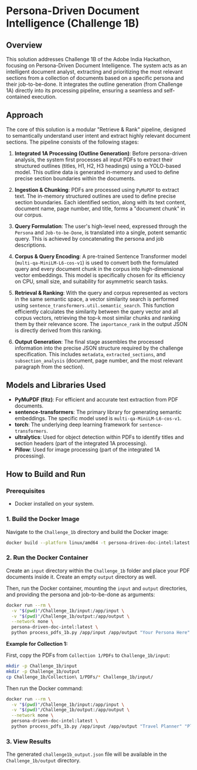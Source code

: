 # Persona-Driven Document Intelligence (Challenge 1B)

## Overview
This solution addresses Challenge 1B of the Adobe India Hackathon, focusing on Persona-Driven Document Intelligence. The system acts as an intelligent document analyst, extracting and prioritizing the most relevant sections from a collection of documents based on a specific persona and their job-to-be-done. It integrates the outline generation (from Challenge 1A) directly into its processing pipeline, ensuring a seamless and self-contained execution.

## Approach
The core of this solution is a modular "Retrieve & Rank" pipeline, designed to semantically understand user intent and extract highly relevant document sections. The pipeline consists of the following stages:

1.  **Integrated 1A Processing (Outline Generation)**: Before persona-driven analysis, the system first processes all input PDFs to extract their structured outlines (titles, H1, H2, H3 headings) using a YOLO-based model. This outline data is generated in-memory and used to define precise section boundaries within the documents.

2.  **Ingestion & Chunking**: PDFs are processed using `PyMuPDF` to extract text. The in-memory structured outlines are used to define precise section boundaries. Each identified section, along with its text content, document name, page number, and title, forms a "document chunk" in our corpus.

3.  **Query Formulation**: The user's high-level need, expressed through the `Persona` and `Job-to-be-Done`, is translated into a single, potent semantic query. This is achieved by concatenating the persona and job descriptions.

4.  **Corpus & Query Encoding**: A pre-trained Sentence Transformer model (`multi-qa-MiniLM-L6-cos-v1`) is used to convert both the formulated query and every document chunk in the corpus into high-dimensional vector embeddings. This model is specifically chosen for its efficiency on CPU, small size, and suitability for asymmetric search tasks.

5.  **Retrieval & Ranking**: With the query and corpus represented as vectors in the same semantic space, a vector similarity search is performed using `sentence_transformers.util.semantic_search`. This function efficiently calculates the similarity between the query vector and all corpus vectors, retrieving the top-k most similar chunks and ranking them by their relevance score. The `importance_rank` in the output JSON is directly derived from this ranking.

6.  **Output Generation**: The final stage assembles the processed information into the precise JSON structure required by the challenge specification. This includes `metadata`, `extracted_sections`, and `subsection_analysis` (document, page number, and the most relevant paragraph from the section).

## Models and Libraries Used
*   **PyMuPDF (fitz)**: For efficient and accurate text extraction from PDF documents.
*   **sentence-transformers**: The primary library for generating semantic embeddings. The specific model used is `multi-qa-MiniLM-L6-cos-v1`.
*   **torch**: The underlying deep learning framework for `sentence-transformers`.
*   **ultralytics**: Used for object detection within PDFs to identify titles and section headers (part of the integrated 1A processing).
*   **Pillow**: Used for image processing (part of the integrated 1A processing).

## How to Build and Run

### Prerequisites
*   Docker installed on your system.

### 1. Build the Docker Image
Navigate to the `Challenge_1b` directory and build the Docker image:

```bash
docker build --platform linux/amd64 -t persona-driven-doc-intel:latest .
```

### 2. Run the Docker Container
Create an `input` directory within the `Challenge_1b` folder and place your PDF documents inside it. Create an empty `output` directory as well.

Then, run the Docker container, mounting the `input` and `output` directories, and providing the persona and job-to-be-done as arguments:

```bash
docker run --rm \
  -v "$(pwd)"/Challenge_1b/input:/app/input \
  -v "$(pwd)"/Challenge_1b/output:/app/output \
  --network none \
  persona-driven-doc-intel:latest \
  python process_pdfs_1b.py /app/input /app/output "Your Persona Here" "Your Job-to-be-Done Here"
```

**Example for Collection 1:**

First, copy the PDFs from `Collection 1/PDFs` to `Challenge_1b/input`:

```bash
mkdir -p Challenge_1b/input
mkdir -p Challenge_1b/output
cp Challenge_1b/Collection\ 1/PDFs/* Challenge_1b/input/
```

Then run the Docker command:

```bash
docker run --rm \
  -v "$(pwd)"/Challenge_1b/input:/app/input \
  -v "$(pwd)"/Challenge_1b/output:/app/output \
  --network none \
  persona-driven-doc-intel:latest \
  python process_pdfs_1b.py /app/input /app/output "Travel Planner" "Plan a trip of 4 days for a group of 10 college friends."
```

### 3. View Results
The generated `challenge1b_output.json` file will be available in the `Challenge_1b/output` directory.